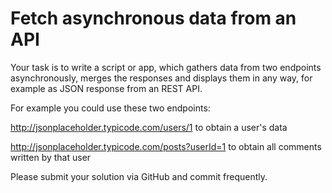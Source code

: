 # Fetch asynchronous data from an API



Your task is to write a script or app, which gathers data from two endpoints asynchronously, merges the responses and displays them in any way, for example as JSON response from an REST API.



For example you could use these two endpoints:



http://jsonplaceholder.typicode.com/users/1 to obtain a user's data

http://jsonplaceholder.typicode.com/posts?userId=1 to obtain all comments written by that user


Please submit your solution via GitHub and commit frequently.

